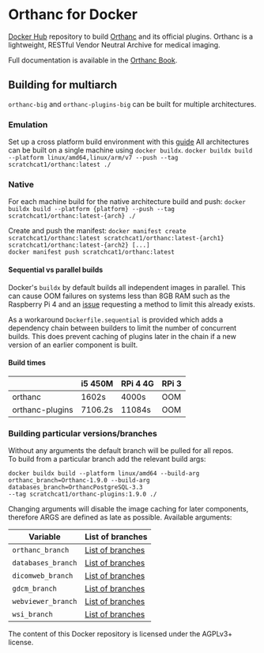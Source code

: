 # Orthanc for Docker

[Docker Hub](https://www.docker.com/) repository to build
[Orthanc](http://www.orthanc-server.com/) and its official
plugins. Orthanc is a lightweight, RESTful Vendor Neutral Archive for
medical imaging.

Full documentation is available in the
[Orthanc Book](http://book.orthanc-server.com/users/docker.html).

## Building for multiarch
`orthanc-big` and `orthanc-plugins-big` can be built for multiple architectures.

### Emulation
Set up a cross platform build environment with this [guide](https://web.archive.org/web/20201230140648/https://jite.eu/2019/10/3/multi-arch-docker/)
All architectures can be built on a single machine using `docker buildx`.
`docker buildx build --platform linux/amd64,linux/arm/v7 --push --tag scratchcat1/orthanc:latest ./`

### Native
For each machine build for the native architecture build and push:
`docker buildx build --platform {platform} --push --tag scratchcat1/orthanc:latest-{arch} ./`

Create and push the manifest:
`docker manifest create scratchcat1/orthanc:latest scratchcat1/orthanc:latest-{arch1} scratchcat1/orthanc:latest-{arch2} [...]`  
`docker manifest push scratchcat1/orthanc:latest`

#### Sequential vs parallel builds
Docker's `buildx` by default builds all independent images in parallel. This can cause OOM failures on systems less than 8GB RAM such as the Raspberry Pi 4 and an [issue](https://github.com/docker/buildx/issues/359) requesting a method to limit this already exists.

As a workaround `Dockerfile.sequential` is provided which adds a dependency chain between builders to limit the number of concurrent builds. This does prevent caching of plugins later in the chain if a new version of an earlier component is built.

#### Build times
|                 | i5 450M | RPi 4 4G | RPi 3 |
|-----------------|---------|----------|-------|
| orthanc         | 1602s   | 4000s    | OOM   |
| orthanc-plugins | 7106.2s | 11084s   | OOM   |

### Building particular versions/branches
Without any arguments the default branch will be pulled for all repos.  
To build from a particular branch add the relevant build args:
```
docker buildx build --platform linux/amd64 --build-arg orthanc_branch=Orthanc-1.9.0 --build-arg databases_branch=OrthancPostgreSQL-3.3
--tag scratchcat1/orthanc-plugins:1.9.0 ./
```
Changing arguments will disable the image caching for later components, therefore ARGS are defined as late as possible.
Available arguments:

|Variable|List of branches|
|------------------|---|
|`orthanc_branch`| [List of branches](https://hg.orthanc-server.com/orthanc/branches)|
|`databases_branch`| [List of branches](https://hg.orthanc-server.com/orthanc-databases/branches)|
|`dicomweb_branch`| [List of branches](https://hg.orthanc-server.com/orthanc-dicomweb/branches)|
|`gdcm_branch`| [List of branches](https://hg.orthanc-server.com/orthanc-gdcm/branches)|
|`webviewer_branch`| [List of branches](https://hg.orthanc-server.com/orthanc-webviewer/branches)|
|`wsi_branch`| [List of branches](https://hg.orthanc-server.com/orthanc-wsi/branches)|

The content of this Docker repository is licensed under the AGPLv3+
license.
